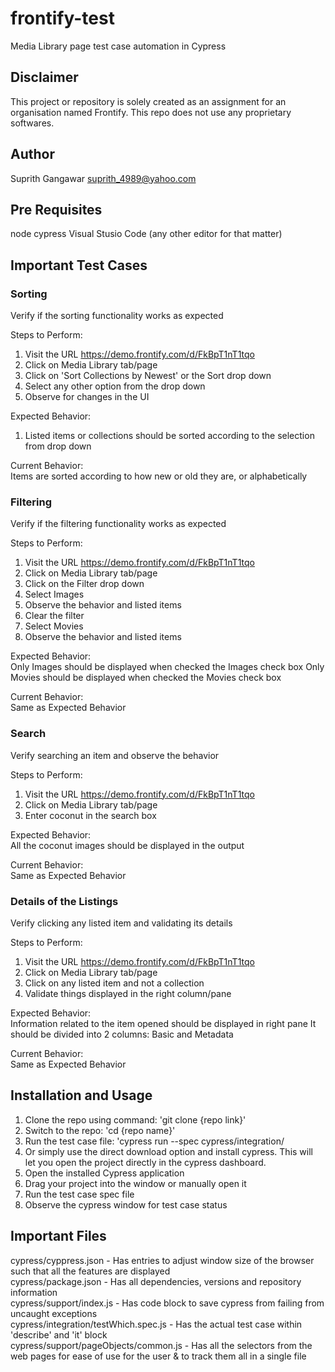 # frontify-test
Media Library page test case automation in Cypress

## Disclaimer
This project or repository is solely created as an assignment for an organisation named Frontify. This repo does not use any proprietary softwares.

## Author
Suprith Gangawar <suprith_4989@yahoo.com>

## Pre Requisites
node
cypress
Visual Stusio Code (any other editor for that matter)

## Important Test Cases
### Sorting
Verify if the sorting functionality works as expected

Steps to Perform: </br>
1. Visit the URL https://demo.frontify.com/d/FkBpT1nT1tqo
2. Click on Media Library tab/page
3. Click on 'Sort Collections by Newest' or the Sort drop down
4. Select any other option from the drop down
5. Observe for changes in the UI


Expected Behavior: </br>
1. Listed items or collections should be sorted according to the selection from drop down

Current Behavior: </br>
Items are sorted according to how new or old they are, or alphabetically

### Filtering
Verify if the filtering functionality works as expected

Steps to Perform: </br>
1. Visit the URL https://demo.frontify.com/d/FkBpT1nT1tqo
2. Click on Media Library tab/page
3. Click on the Filter drop down
4. Select Images
5. Observe the behavior and listed items
6. Clear the filter
7. Select Movies
8. Observe the behavior and listed items

Expected Behavior: </br>
Only Images should be displayed when checked the Images check box
Only Movies should be displayed when checked the Movies check box

Current Behavior: </br>
Same as Expected Behavior

### Search
Verify searching an item and observe the behavior

Steps to Perform: </br>
1. Visit the URL https://demo.frontify.com/d/FkBpT1nT1tqo
2. Click on Media Library tab/page
3. Enter coconut in the search box

Expected Behavior: </br>
All the coconut images should be displayed in the output

Current Behavior: </br>
Same as Expected Behavior

### Details of the Listings
Verify clicking any listed item and validating its details

Steps to Perform: </br>
1. Visit the URL https://demo.frontify.com/d/FkBpT1nT1tqo
2. Click on Media Library tab/page
3. Click on any listed item and not a collection
4. Validate things displayed in the right column/pane

Expected Behavior: </br>
Information related to the item opened should be displayed in right pane
It should be divided into 2 columns: Basic and Metadata

Current Behavior: </br>
Same as Expected Behavior

## Installation and Usage
1. Clone the repo using command: 'git clone {repo link}'
2. Switch to the repo: 'cd {repo name}'
3. Run the test case file: 'cypress run --spec cypress/integration/<spec file name>
4. Or simply use the direct download option and install cypress. This will let you open the project directly in the cypress dashboard.
5. Open the installed Cypress application
6. Drag your project into the window or manually open it
7. Run the test case spec file
8. Observe the cypress window for test case status
  
## Important Files
cypress/cyppress.json - Has entries to adjust window size of the browser such that all the features are displayed </br>
cypress/package.json - Has all dependencies, versions and repository information </br>
cypress/support/index.js - Has code block to save cypress from failing from uncaught exceptions </br>
cypress/integration/testWhich.spec.js - Has the actual test case within 'describe' and 'it' block </br>
cypress/support/pageObjects/common.js - Has all the selectors from the web pages for ease of use for the user & to track them all in a single file </br>
